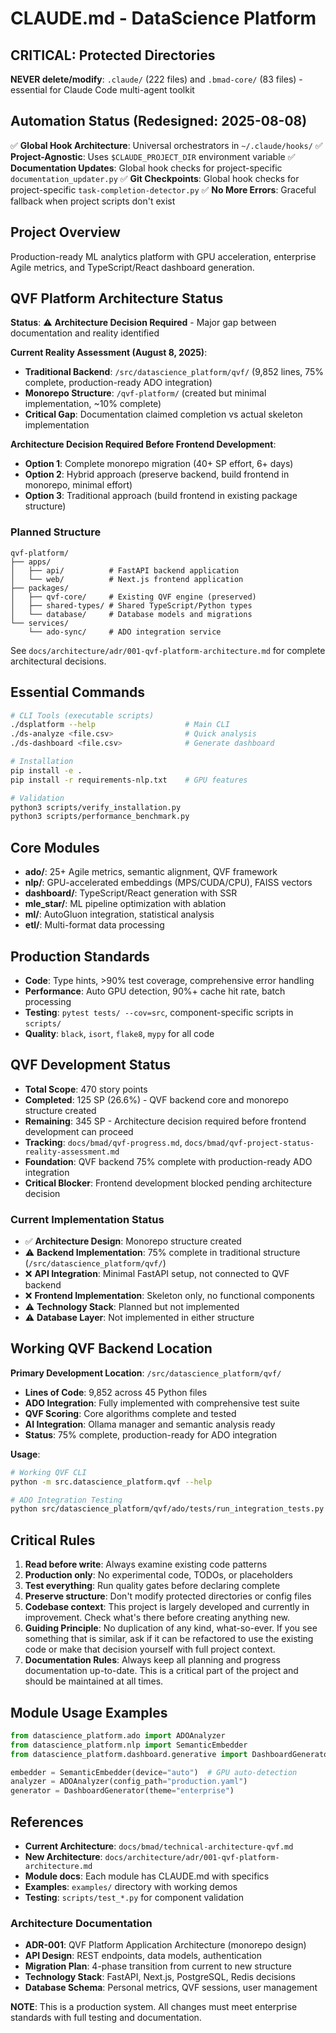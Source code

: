 # CLAUDE.md - DataScience Platform

## CRITICAL: Protected Directories
**NEVER delete/modify**: `.claude/` (222 files) and `.bmad-core/` (83 files) - essential for Claude Code multi-agent toolkit

## Automation Status (Redesigned: 2025-08-08)
✅ **Global Hook Architecture**: Universal orchestrators in `~/.claude/hooks/`
✅ **Project-Agnostic**: Uses `$CLAUDE_PROJECT_DIR` environment variable
✅ **Documentation Updates**: Global hook checks for project-specific `documentation_updater.py`
✅ **Git Checkpoints**: Global hook checks for project-specific `task-completion-detector.py`
✅ **No More Errors**: Graceful fallback when project scripts don't exist

## Project Overview
Production-ready ML analytics platform with GPU acceleration, enterprise Agile metrics, and TypeScript/React dashboard generation.

## QVF Platform Architecture Status
**Status**: ⚠️ **Architecture Decision Required** - Major gap between documentation and reality identified

**Current Reality Assessment (August 8, 2025)**:
- **Traditional Backend**: `/src/datascience_platform/qvf/` (9,852 lines, 75% complete, production-ready ADO integration)
- **Monorepo Structure**: `/qvf-platform/` (created but minimal implementation, ~10% complete)
- **Critical Gap**: Documentation claimed completion vs actual skeleton implementation

**Architecture Decision Required Before Frontend Development**:
- **Option 1**: Complete monorepo migration (40+ SP effort, 6+ days)
- **Option 2**: Hybrid approach (preserve backend, build frontend in monorepo, minimal effort)
- **Option 3**: Traditional approach (build frontend in existing package structure)

### Planned Structure
```
qvf-platform/
├── apps/
│   ├── api/          # FastAPI backend application
│   └── web/          # Next.js frontend application
├── packages/
│   ├── qvf-core/     # Existing QVF engine (preserved)
│   ├── shared-types/ # Shared TypeScript/Python types
│   └── database/     # Database models and migrations
└── services/
    └── ado-sync/     # ADO integration service
```

See `docs/architecture/adr/001-qvf-platform-architecture.md` for complete architectural decisions.

## Essential Commands
```bash
# CLI Tools (executable scripts)
./dsplatform --help                    # Main CLI
./ds-analyze <file.csv>                # Quick analysis
./ds-dashboard <file.csv>              # Generate dashboard

# Installation
pip install -e .
pip install -r requirements-nlp.txt    # GPU features

# Validation
python3 scripts/verify_installation.py
python3 scripts/performance_benchmark.py
```

## Core Modules
- **ado/**: 25+ Agile metrics, semantic alignment, QVF framework
- **nlp/**: GPU-accelerated embeddings (MPS/CUDA/CPU), FAISS vectors
- **dashboard/**: TypeScript/React generation with SSR
- **mle_star/**: ML pipeline optimization with ablation
- **ml/**: AutoGluon integration, statistical analysis
- **etl/**: Multi-format data processing

## Production Standards
- **Code**: Type hints, >90% test coverage, comprehensive error handling
- **Performance**: Auto GPU detection, 90%+ cache hit rate, batch processing
- **Testing**: `pytest tests/ --cov=src`, component-specific scripts in `scripts/`
- **Quality**: `black`, `isort`, `flake8`, `mypy` for all code

## QVF Development Status
- **Total Scope**: 470 story points
- **Completed**: 125 SP (26.6%) - QVF backend core and monorepo structure created
- **Remaining**: 345 SP - Architecture decision required before frontend development can proceed
- **Tracking**: `docs/bmad/qvf-progress.md`, `docs/bmad/qvf-project-status-reality-assessment.md`
- **Foundation**: QVF backend 75% complete with production-ready ADO integration
- **Critical Blocker**: Frontend development blocked pending architecture decision

### Current Implementation Status
- ✅ **Architecture Design**: Monorepo structure created
- ⚠️ **Backend Implementation**: 75% complete in traditional structure (`/src/datascience_platform/qvf/`)
- ❌ **API Integration**: Minimal FastAPI setup, not connected to QVF backend
- ❌ **Frontend Implementation**: Skeleton only, no functional components
- ⚠️ **Technology Stack**: Planned but not implemented
- ⚠️ **Database Layer**: Not implemented in either structure

## Working QVF Backend Location

**Primary Development Location**: `/src/datascience_platform/qvf/`
- **Lines of Code**: 9,852 across 45 Python files
- **ADO Integration**: Fully implemented with comprehensive test suite
- **QVF Scoring**: Core algorithms complete and tested
- **AI Integration**: Ollama manager and semantic analysis ready
- **Status**: 75% complete, production-ready for ADO integration

**Usage**:
```bash
# Working QVF CLI
python -m src.datascience_platform.qvf --help

# ADO Integration Testing
python src/datascience_platform/qvf/ado/tests/run_integration_tests.py
```

## Critical Rules
1. **Read before write**: Always examine existing code patterns
2. **Production only**: No experimental code, TODOs, or placeholders
3. **Test everything**: Run quality gates before declaring complete
4. **Preserve structure**: Don't modify protected directories or config files
5. **Codebase context**: This project is largely developed and currently in improvement.  Check what's there before creating anything new.
6. **Guiding Principle**: No duplication of any kind, what-so-ever.  If you see something that is similar, ask if it can be refactored to use the existing code or make that decision yourself with full project context.
7. **Documentation Rules**: Always keep all planning and progress documentation up-to-date.  This is a critical part of the project and should be maintained at all times.

## Module Usage Examples
```python
from datascience_platform.ado import ADOAnalyzer
from datascience_platform.nlp import SemanticEmbedder
from datascience_platform.dashboard.generative import DashboardGenerator

embedder = SemanticEmbedder(device="auto")  # GPU auto-detection
analyzer = ADOAnalyzer(config_path="production.yaml")
generator = DashboardGenerator(theme="enterprise")
```

## References
- **Current Architecture**: `docs/bmad/technical-architecture-qvf.md`
- **New Architecture**: `docs/architecture/adr/001-qvf-platform-architecture.md` 
- **Module docs**: Each module has CLAUDE.md with specifics
- **Examples**: `examples/` directory with working demos
- **Testing**: `scripts/test_*.py` for component validation

### Architecture Documentation
- **ADR-001**: QVF Platform Application Architecture (monorepo design)
- **API Design**: REST endpoints, data models, authentication
- **Migration Plan**: 4-phase transition from current to new structure
- **Technology Stack**: FastAPI, Next.js, PostgreSQL, Redis decisions
- **Database Schema**: Personal metrics, QVF sessions, user management

**NOTE**: This is a production system. All changes must meet enterprise standards with full testing and documentation.
